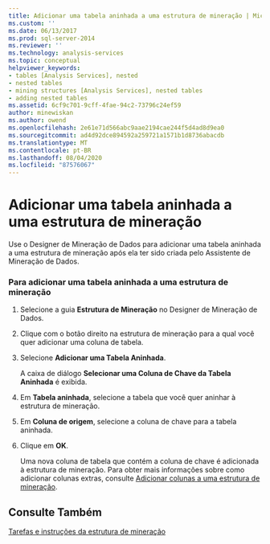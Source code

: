 ```yaml
---
title: Adicionar uma tabela aninhada a uma estrutura de mineração | Microsoft Docs
ms.custom: ''
ms.date: 06/13/2017
ms.prod: sql-server-2014
ms.reviewer: ''
ms.technology: analysis-services
ms.topic: conceptual
helpviewer_keywords:
- tables [Analysis Services], nested
- nested tables
- mining structures [Analysis Services], nested tables
- adding nested tables
ms.assetid: 6cf9c701-9cff-4fae-94c2-73796c24ef59
author: minewiskan
ms.author: owend
ms.openlocfilehash: 2e61e71d566abc9aae2194cae244f5d4ad8d9ea0
ms.sourcegitcommit: ad4d92dce894592a259721a1571b1d8736abacdb
ms.translationtype: MT
ms.contentlocale: pt-BR
ms.lasthandoff: 08/04/2020
ms.locfileid: "87576067"
---
```

# <a name="add-a-nested-table-to-a-mining-structure"></a>Adicionar uma tabela aninhada a uma estrutura de mineração
  Use o Designer de Mineração de Dados para adicionar uma tabela aninhada a uma estrutura de mineração após ela ter sido criada pelo Assistente de Mineração de Dados.  
  
### <a name="to-add-a-nested-table-to-a-mining-structure"></a>Para adicionar uma tabela aninhada a uma estrutura de mineração  
  
1.  Selecione a guia **Estrutura de Mineração** no Designer de Mineração de Dados.  
  
2.  Clique com o botão direito na estrutura de mineração para a qual você quer adicionar uma coluna de tabela.  
  
3.  Selecione **Adicionar uma Tabela Aninhada**.  
  
     A caixa de diálogo **Selecionar uma Coluna de Chave da Tabela Aninhada** é exibida.  
  
4.  Em **Tabela aninhada**, selecione a tabela que você quer aninhar à estrutura de mineração.  
  
5.  Em **Coluna de origem**, selecione a coluna de chave para a tabela aninhada.  
  
6.  Clique em **OK**.  
  
     Uma nova coluna de tabela que contém a coluna de chave é adicionada à estrutura de mineração. Para obter mais informações sobre como adicionar colunas extras, consulte [Adicionar colunas a uma estrutura de mineração](add-columns-to-a-mining-structure.md).  
  
## <a name="see-also"></a>Consulte Também  
 [Tarefas e instruções da estrutura de mineração](mining-structure-tasks-and-how-tos.md)  
  
  
